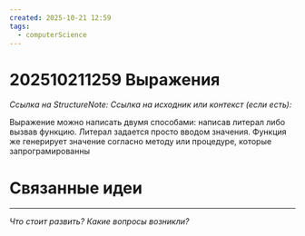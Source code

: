 ```yaml
---
created: 2025-10-21 12:59
tags:
  - computerScience
---
```

# 202510211259 Выражения

*Ссылка на StructureNote:*
*Ссылка на исходник или контекст (если есть):* 

Выражение можно написать двумя способами:  написав литерал либо вызвав функцию. Литерал задается просто вводом значения. Функция же генерирует значение согласно методу или процедуре, которые запрограмированны
# Связанные идеи

---

*Что стоит развить? Какие вопросы возникли?*